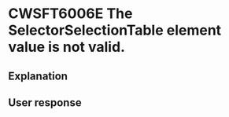 # CWSFT6006E The SelectorSelectionTable element value is not valid.

## Explanation

## User response